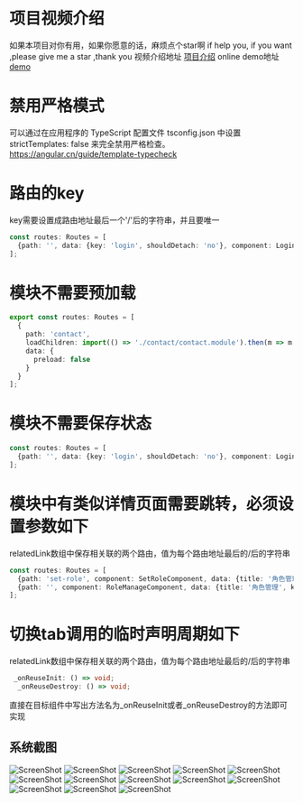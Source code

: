 # 项目视频介绍
如果本项目对你有用，如果你愿意的话，麻烦点个star啊
if help you, if you want ,please give me a star ,thank you
视频介绍地址 [项目介绍](https://www.bilibili.com/video/BV12B4y1T7h7/)
online demo地址 [demo](http://124.71.128.53:8081/)
# 禁用严格模式

可以通过在应用程序的 TypeScript 配置文件 tsconfig.json 中设置 strictTemplates: false 来完全禁用严格检查。
https://angular.cn/guide/template-typecheck
# 路由的key
key需要设置成路由地址最后一个'/'后的字符串，并且要唯一
```typescript
const routes: Routes = [
  {path: '', data: {key: 'login', shouldDetach: 'no'}, component: LoginFormComponent}
];
```


# 模块不需要预加载

```typescript
export const routes: Routes = [
  {
    path: 'contact',
    loadChildren: import(() => './contact/contact.module').then(m => m.ContactModule),
    data: {
      preload: false
    }
  }
];
```

# 模块不需要保存状态

```typescript
const routes: Routes = [
  {path: '', data: {key: 'login', shouldDetach: 'no'}, component: LoginFormComponent}
];
```

# 模块中有类似详情页面需要跳转，必须设置参数如下
relatedLink数组中保存相关联的两个路由，值为每个路由地址最后的/后的字符串
```typescript
const routes: Routes = [
  {path: 'set-role', component: SetRoleComponent, data: {title: '角色管理', key: 'set-role', relatedLink: ['role', 'set-role']}},
  {path: '', component: RoleManageComponent, data: {title: '角色管理', key: 'role', relatedLink: ['role', 'set-role']}},
];

```
# 切换tab调用的临时声明周期如下
relatedLink数组中保存相关联的两个路由，值为每个路由地址最后的/后的字符串
```typescript
 _onReuseInit: () => void;
  _onReuseDestroy: () => void;

```
直接在目标组件中写出方法名为_onReuseInit或者_onReuseDestroy的方法即可实现

## 系统截图

 ![ScreenShot](https://github.com/huajian123/ng-ant-admin/blob/master/projectImg/1.png)
 ![ScreenShot](https://github.com/huajian123/ng-ant-admin/blob/master/projectImg/2.png)
 ![ScreenShot](https://github.com/huajian123/ng-ant-admin/blob/master/projectImg/3.png)
 ![ScreenShot](https://github.com/huajian123/ng-ant-admin/blob/master/projectImg/4.jpg)
 ![ScreenShot](https://github.com/huajian123/ng-ant-admin/blob/master/projectImg/5.png)
 ![ScreenShot](https://github.com/huajian123/ng-ant-admin/blob/master/projectImg/6.png)
 ![ScreenShot](https://github.com/huajian123/ng-ant-admin/blob/master/projectImg/7.png)
 ![ScreenShot](https://github.com/huajian123/ng-ant-admin/blob/master/projectImg/8.png)
 ![ScreenShot](https://github.com/huajian123/ng-ant-admin/blob/master/projectImg/9.png)
 ![ScreenShot](https://github.com/huajian123/ng-ant-admin/blob/master/projectImg/10.png)
 ![ScreenShot](https://github.com/huajian123/ng-ant-admin/blob/master/projectImg/11.png)
 ![ScreenShot](https://github.com/huajian123/ng-ant-admin/blob/master/projectImg/12.png)
 ![ScreenShot](https://github.com/huajian123/ng-ant-admin/blob/master/projectImg/13.png)
